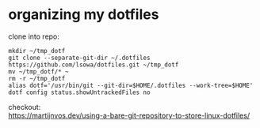 # organizing my dotfiles
clone into repo:
```
mkdir ~/tmp_dotf
git clone --separate-git-dir ~/.dotfiles https://github.com/lsowa/dotfiles.git ~/tmp_dotf
mv ~/tmp_dotf/* ~
rm -r ~/tmp_dotf
alias dotf='/usr/bin/git --git-dir=$HOME/.dotfiles --work-tree=$HOME'
dotf config status.showUntrackedFiles no
```

checkout:  
https://martijnvos.dev/using-a-bare-git-repository-to-store-linux-dotfiles/
 
